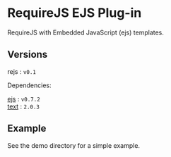 # RequireJS EJS Plug-in

RequireJS with Embedded JavaScript (ejs) templates.

## Versions

rejs     : `v0.1`

Dependencies:

[ejs](https://github.com/visionmedia/ejs) 	 : `v0.7.2`  
[text](https://github.com/requirejs/text)	 : `2.0.3`


## Example

See the demo directory for a simple example.